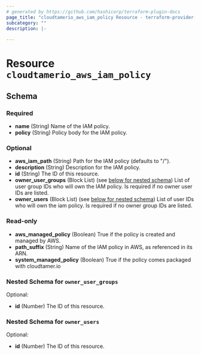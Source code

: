 ```yaml
---
# generated by https://github.com/hashicorp/terraform-plugin-docs
page_title: "cloudtamerio_aws_iam_policy Resource - terraform-provider-cloudtamerio"
subcategory: ""
description: |-
  
---
```


# Resource `cloudtamerio_aws_iam_policy`





<!-- schema generated by tfplugindocs -->
## Schema

### Required

- **name** (String) Name of the IAM policy.
- **policy** (String) Policy body for the IAM policy.

### Optional

- **aws_iam_path** (String) Path for the IAM policy (defaults to "/").
- **description** (String) Description for the IAM policy.
- **id** (String) The ID of this resource.
- **owner_user_groups** (Block List) (see [below for nested schema](#nestedblock--owner_user_groups)) List of user group IDs who will own the IAM policy. Is required if no owner user IDs are listed.
- **owner_users** (Block List) (see [below for nested schema](#nestedblock--owner_users)) List of user IDs who will own the iam policy. Is required if no owner group IDs are listed.

### Read-only

- **aws_managed_policy** (Boolean) True if the policy is created and managed by AWS.
- **path_suffix** (String) Name of the IAM policy in AWS, as referenced in its ARN.
- **system_managed_policy** (Boolean) True if the policy comes packaged with cloudtamer.io

<a id="nestedblock--owner_user_groups"></a>
### Nested Schema for `owner_user_groups`

Optional:

- **id** (Number) The ID of this resource.


<a id="nestedblock--owner_users"></a>
### Nested Schema for `owner_users`

Optional:

- **id** (Number) The ID of this resource.


